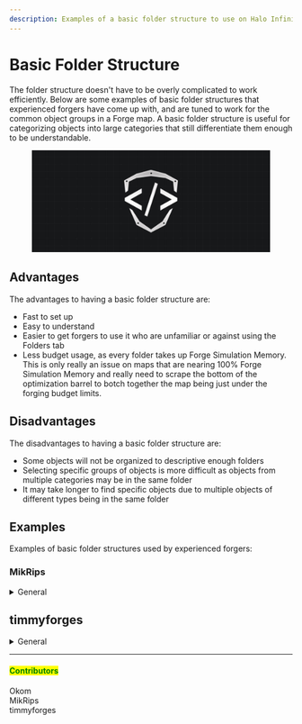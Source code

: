 ```yaml
---
description: Examples of a basic folder structure to use on Halo Infinite Forge maps.
---
```


# Basic Folder Structure

The folder structure doesn't have to be overly complicated to work efficiently. Below are some examples of basic folder structures that experienced forgers have come up with, and are tuned to work for the common object groups in a Forge map. A basic folder structure is useful for categorizing objects into large categories that still differentiate them enough to be understandable.

<figure><img src="../../../../.gitbook/assets/cover-tsg-placeholder.jpg" alt="Cover image"><figcaption></figcaption></figure>

## Advantages

The advantages to having a basic folder structure are:

* Fast to set up
* Easy to understand
* Easier to get forgers to use it who are unfamiliar or against using the Folders tab
* Less budget usage, as every folder takes up Forge Simulation Memory. This is only really an issue on maps that are nearing 100% Forge Simulation Memory and really need to scrape the bottom of the optimization barrel to botch together the map being just under the forging budget limits.

## Disadvantages

The disadvantages to having a basic folder structure are:

* Some objects will not be organized to descriptive enough folders
* Selecting specific groups of objects is more difficult as objects from multiple categories may be in the same folder
* It may take longer to find specific objects due to multiple objects of different types being in the same folder

## Examples

Examples of basic folder structures used by experienced forgers:

### MikRips

<details>

<summary>General</summary>

* 00 Blockout

<!---->

* 01 Sandbox
  * Gamemodes
  * Lighting
  * Misc.
  * Nav Mesh
  * Spawns
  * Vehicles
  * Volumes
  * Weapons Equipment

<!---->

* 02 Scripts

<!---->

* 03 Containment

<!---->

* 04 Art

</details>

## timmyforges

<details>

<summary>General</summary>

* Art
* Blockers
* Blockout
* Dynamic
* Emissives
* Gameplay

</details>



***

#### <mark style="color:green;">Contributors</mark>

Okom\
MikRips\
timmyforges
